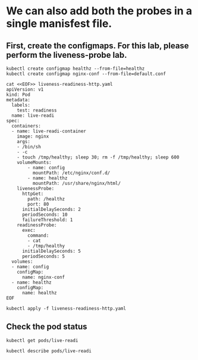 # We can also add both the probes in a single manisfest file.

## First, create the configmaps. For this lab, please perform the liveness-probe lab. 
```
kubectl create configmap healthz --from-file=healthz
kubectl create configmap nginx-conf --from-file=default.conf
```


```
cat <<EOF>> liveness-readiness-http.yaml
apiVersion: v1
kind: Pod
metadata:
  labels:
    test: readiness
  name: live-readi
spec:
  containers:
  - name: live-readi-container
    image: nginx
    args:
    - /bin/sh
    - -c
    - touch /tmp/healthy; sleep 30; rm -f /tmp/healthy; sleep 600	
    volumeMounts:
        - name: config
          mountPath: /etc/nginx/conf.d/
        - name: healthz
          mountPath: /usr/share/nginx/html/
    livenessProbe:
      httpGet:
        path: /healthz
        port: 80
      initialDelaySeconds: 2
      periodSeconds: 10
      failureThreshold: 1
    readinessProbe:
      exec:
        command:
        - cat
        - /tmp/healthy
      initialDelaySeconds: 5
      periodSeconds: 5
  volumes:
  - name: config
    configMap:
      name: nginx-conf
  - name: healthz
    configMap:
      name: healthz
EOF
```

```
kubectl apply -f liveness-readiness-http.yaml
```
## Check the pod status

```
kubectl get pods/live-readi
```

```
kubectl describe pods/live-readi
```

